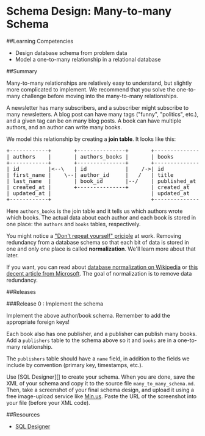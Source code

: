 # Schema Design: Many-to-many Schema 
 
##Learning Competencies 

* Design database schema from problem data
* Model a one-to-many relationship in a relational database

##Summary 

 Many-to-many relationships are relatively easy to understand, but slightly more complicated to implement.  We recommend that you solve the one-to-many challenge before moving into
the many-to-many relationships.

A newsletter has many subscribers, and a subscriber might subscribe to many newsletters.  A blog post can have many tags ("funny", "politics", etc.), and a given tag can be on many blog posts.  A book can have multiple authors, and an author can write many books.

We model this relationship by creating a **join table**.  It looks like this:

<pre>
+------------+       +---------------+       +--------------+
| authors    |       | authors_books |       | books        |
+------------+       +---------------+       +--------------+
| id         |&lt;--\   | id            |    /-&gt;| id           |
| first_name |    \--| author_id     |   /   | title        |
| last_name  |       | book_id       |--/    | published_at |
| created_at |       +---------------+       | created_at   |
| updated_at |                               | updated_at   |
+------------+                               +--------------+
</pre>

Here <code>authors_books</code> is the join table and it tells us which authors wrote which books.  The actual data about each author and each book is stored in one place: the <code>authors</code> and <code>books</code> tables, respectively.

You might notice a ["Don't repeat yourself" priciple](http://en.wikipedia.org/wiki/Don't_repeat_yourself) at work.  Removing redundancy from a database schema so that each bit of data is stored in one and only one place is called **normalization**.  We'll learn more about that later.

If you want, you can read about [database normalization on Wikipedia](http://en.wikipedia.org/wiki/Database_normalization) or [this decent article from Microsoft](http://support.microsoft.com/kb/283878).  The goal of normalization is to remove data redundancy.

##Releases

###Release 0 : Implement the schema

Implement the above author/book schema.
Remember to add the appropriate foreign keys!  

Each book also has one publisher, and a publisher can publish many books.  Add a <code>publishers</code> table to the schema above so it and <code>books</code> are in a one-to-many relationship.  

The <code>publishers</code> table should have a <code>name</code> field, in addition to the fields we include by convention (primary key, timestamps, etc.). 

Use [SQL Designer][] to create your schema.  When you are done, save the XML of your schema and copy it to the source file `many_to_many_schema.md`. Then, take a screenshot of your final schema design, and upload it using a free image-upload service like [Min.us](http://minus.com).  Paste the URL of the screenshot into your file (before your XML code). 

<!-- ##Optimize Your Learning  -->

##Resources

* [SQL Designer](https://socrates.devbootcamp.com//sql.html)